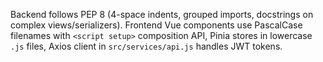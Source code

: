 Backend follows PEP 8 (4-space indents, grouped imports, docstrings on complex views/serializers). Frontend Vue components use PascalCase filenames with `<script setup>` composition API, Pinia stores in lowercase `.js` files, Axios client in `src/services/api.js` handles JWT tokens.